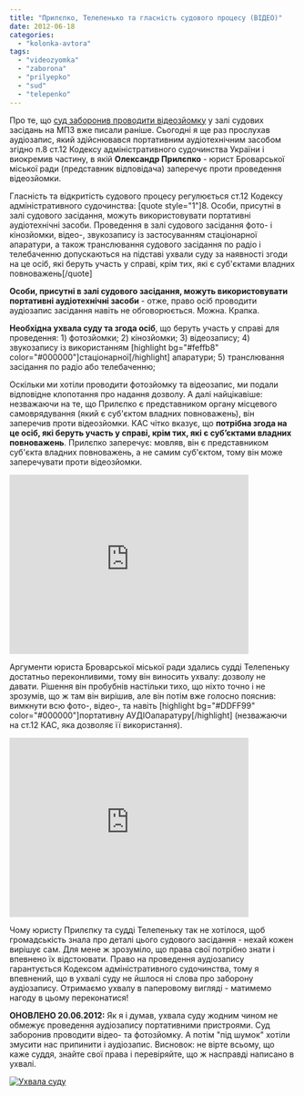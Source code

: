 ```yaml
---
title: "Прилєпко, Телепенько та гласність судового процесу (ВІДЕО)"
date: 2012-06-18
categories: 
  - "kolonka-avtora"
tags: 
  - "videozyomka"
  - "zaborona"
  - "prilyepko"
  - "sud"
  - "telepenko"
---
```


Про те, що [суд заборонив проводити відеозйомку](https://mpz.brovary.org/suddya-telepenko-zaboroniv-videozyomku-sudu-proti-brovarskoyi-vladi-video/ "Суддя Телепенько заборонив відеозйомку суду проти броварської влади. ВІДЕО") у залі судових засідань на МПЗ вже писали раніше. Сьогодні я ще раз прослухав аудіозапис, який здійснювався портативним аудіотехнічним засобом згідно п.8 ст.12 Кодексу адміністративного судочинства України і виокремив частину, в якій **Олександр Прилєпко** - юрист Броварської міської ради (представник відповідача) заперечує проти проведення відеозйомки.

Гласність та відкритість судового процесу регулюється ст.12 Кодексу адміністративного судочинства: \[quote style="1"\]8. Особи, присутні в залі судового засідання, можуть використовувати портативні аудіотехнічні засоби. Проведення в залі судового засідання фото- і кінозйомки, відео-, звукозапису із застосуванням стаціонарної апаратури, а також транслювання судового засідання по радіо і телебаченню допускаються на підставі ухвали суду за наявності згоди на це осіб, які беруть участь у справі, крім тих, які є суб'єктами владних повноважень\[/quote\]

**Особи, присутні в залі судового засідання, можуть використовувати портативні аудіотехнічні засоби** - отже, право осіб проводити аудіозапис засідання навіть не обговорюється. Можна. Крапка.

**Необхідна ухвала суду та згода осіб**, що беруть участь у справі для проведення: 1) фотозйомки; 2) кінозйомки; 3) відеозапису; 4) звукозапису із використанням \[highlight bg="#feffb8" color="#000000"\]стаціонарної\[/highlight\] апаратури; 5) транслювання засідання по радіо або телебаченню;

Оскільки ми хотіли проводити фотозйомку та відеозапис, ми подали відповідне клопотання про надання дозволу. А далі найцікавіше: незважаючи на те, що Прилєпко є представником органу місцевого самоврядування (який є суб'єктом владних повноважень), він заперечив проти відеозйомки. КАС чітко вказує, що **потрібна згода на це осіб, які беруть участь у справі, крім тих, які є суб’єктами владних повноважень**. Прилєпко заперечує: мовляв, він є представником суб'єкта владних повноважень, а не самим суб'єктом, тому він може заперечувати проти відеозйомки.

<iframe width="420" height="315" src="http://www.youtube.com/embed/253lgajvub8" frameborder="0" allowfullscreen></iframe>

Аргументи юриста Броварської міської ради здались судді Телепеньку достатньо переконливими, тому він виносить ухвалу: дозволу не давати. Рішення він пробубнів настільки тихо, що ніхто точно і не зрозумів, що ж там він вирішив, але він потім вже голосно пояснив: вимкнути всю фото-, відео-, та навіть \[highlight bg="#DDFF99" color="#000000"\]портативну АУДІОапаратуру\[/highlight\] (незважаючи на ст.12 КАС, яка дозволяє її використання).

<iframe width="420" height="315" src="http://www.youtube.com/embed/xpioz-z5odk" frameborder="0" allowfullscreen></iframe>

Чому юристу Прилєпку та судді Телепеньку так не хотілося, щоб громадськість знала про деталі цього судового засідання - нехай кожен вирішує сам. Для мене ж зрозуміло, що права свої потрібно знати і впевнено їх відстоювати. Право на проведення аудіозапису гарантується Кодексом адміністративного судочинства, тому я впевнений, що в ухвалі суду не йшлося ні слова про заборону аудіозапису. Отримаємо ухвалу в паперовому вигляді - матимемо нагоду в цьому переконатися!

**ОНОВЛЕНО 20.06.2012:** Як я і думав, ухвала суду жодним чином не обмежує проведення аудіозапису портативними пристроями. Суд заборонив проводити відео- та фотозйомку. А потім "під шумок" хотіли змусити нас припинити і аудіозапис. Висновок: не вірте всьому, що каже суддя, знайте свої права і перевіряйте, що ж насправді написано в ухвалі.

[![](https://mpz.brovary.org/wp-content/uploads/2012/06/uhvala.jpg "Ухвала суду")](https://mpz.brovary.org/wp-content/uploads/2012/06/uhvala.jpg)
